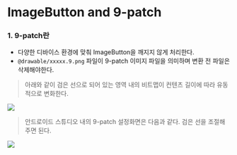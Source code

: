 # ImageButton and 9-patch

### 1. 9-patch란

- 다양한 디바이스 환경에 맞춰 ImageButton을 깨지지 않게 처리한다.
- `@drawable/xxxxx.9.png` 파일이 9-patch 이미지 파일을 의미하며 변환 전 파일은 삭제해야한다. 

> 아래와 같이 검은 선으로 되어 있는 영역 내의 비트맵이 컨텐츠 길이에 따라 유동적으로 변화한다.  

![](http://radleymarx.com/blog/wp-content/uploads/2011/05/fill-area.png)

> 안드로이드 스튜디오 내의 9-patch 설정화면은 다음과 같다. 검은 선을 조절해주면 된다. 

![](https://ws4.sinaimg.cn/large/006tNc79gy1fj9zf3mrrvj31kw0zk15t.jpg)